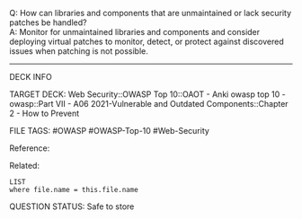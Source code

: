 Q: How can libraries and components that are unmaintained or lack security patches be handled?  
A: Monitor for unmaintained libraries and components and consider deploying virtual patches to monitor, detect, or protect against discovered issues when patching is not possible.
<!--ID: 1697070651212-->

---

DECK INFO

TARGET DECK: Web Security::OWASP Top 10::OAOT - Anki owasp top 10 - owasp::Part VII - A06 2021-Vulnerable and Outdated Components::Chapter 2 - How to Prevent

FILE TAGS: #OWASP #OWASP-Top-10 #Web-Security

Reference:

Related:

```dataview
LIST
where file.name = this.file.name
```

QUESTION STATUS: Safe to store